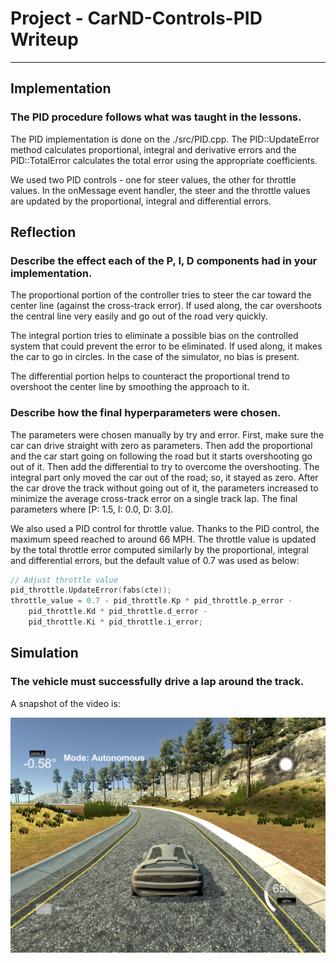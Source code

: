 # Project - CarND-Controls-PID Writeup

---

## Implementation

### The PID procedure follows what was taught in the lessons.

The PID implementation is done on the ./src/PID.cpp. The PID::UpdateError method calculates proportional, integral and derivative errors and the PID::TotalError calculates the total error using the appropriate coefficients.

We used two PID controls - one for steer values, the other for throttle values. In the onMessage event handler, the steer and the throttle values are updated by the proportional, integral and differential errors.

## Reflection

### Describe the effect each of the P, I, D components had in your implementation.

The proportional portion of the controller tries to steer the car toward the center line (against the cross-track error). If used along, the car overshoots the central line very easily and go out of the road very quickly.

The integral portion tries to eliminate a possible bias on the controlled system that could prevent the error to be eliminated. If used along, it makes the car to go in circles. In the case of the simulator, no bias is present.

The differential portion helps to counteract the proportional trend to overshoot the center line by smoothing the approach to it.

### Describe how the final hyperparameters were chosen.

The parameters were chosen manually by try and error. First, make sure the car can drive straight with zero as parameters. Then add the proportional and the car start going on following the road but it starts overshooting go out of it. Then add the differential to try to overcome the overshooting. The integral part only moved the car out of the road; so, it stayed as zero. After the car drove the track without going out of it, the parameters increased to minimize the average cross-track error on a single track lap. The final parameters where [P: 1.5, I: 0.0, D: 3.0].

We also used a PID control for throttle value. Thanks to the PID control, the maximum speed reached to around 66 MPH. The throttle value is updated by the total throttle error computed similarly by the proportional, integral and differential errors, but the default value of 0.7 was used as below:

```c++
// Adjust throttle value
pid_throttle.UpdateError(fabs(cte));
throttle_value = 0.7 - pid_throttle.Kp * pid_throttle.p_error -
    pid_throttle.Kd * pid_throttle.d_error -
    pid_throttle.Ki * pid_throttle.i_error;
```

## Simulation

### The vehicle must successfully drive a lap around the track.

A snapshot of the video is:

<img src="snapshot.png">
